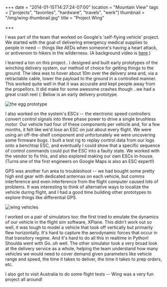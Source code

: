 +++
date = "2014-01-15T14:27:24-07:00"
location = "Mountain View"
tags = ["projects", "favorites", "hardware", "travels", "werk"]
thumbnail = "/img/wing-thumbnail.jpg"
title = "Project Wing"

+++

I was part of the team that worked on Google's 'self-flying vehicle' project.
We started with the goal of delivering emergency medical supplies to people in need --
things like AEDs when someone's having a heart attack,
or antivenom to hikers in the wilderness.
(A background video is [here](https://www.youtube.com/watch?v=cRTNvWcx9Oo).)

<!--more-->

I learned a ton on this project..
I designed and built early prototypes of the winching delivery system,
our method of choice for getting things to the ground.
The idea was to hover about 10m over the delivery area and,
via a retractable cable, lower the payload to the ground in a controlled manner.
This worked quite well in that it was accurate and kept people away from the propellors.
It did make for some awesome crashes though ..we had a great crash reel (:
Below is an early delivery prototype.

![the egg prototype](/img/egg-prototype.png)

I also worked on the system's ESCs -- the electronic speed controllers convert control signals
into three phase power to drive a single brushless motor.
Our vehicle had four of these components per vehicle and, for a few months,
it felt like we'd lose an ESC on just about every flight.
We were using an off-the-shelf component and unfortunately we were uncovering some firmware bugs.
I built a test rig to replay control data from our logs onto a benchtop ESC,
and eventually I could show that a specific sequence of control commands could
put the ESC into a faulty state.
We worked with the vendor to fix this, and also explored making our own ESCs in-house.
(Turns one of the first engineers on Google Maps is also an ESC expert!)

GPS was another fun area to troubleshoot --
we had bought some pretty high end gear with dedicated antennas on each vehicle,
but comms interference and even interference from the flight computer caused lots of problems.
It was interesting to think of alternative ways to localize the vehicle during flight,
and I had a good time building other prototypes to explore things like differential GPS.

![wing vehicles](/img/wing-vehicles.png)

I worked on a pair of simulators too:
the first tried to emulate the dynamics of our vehicle in the flight sim software, XPlane.
This didn't work out so well,
it was tough to model a vehicle that took off vertically but primarily flew horizontally.
It's hard to capture the aerodynamic forces that occur in that transitory regime.
And it's hard to do all this in realtime in Python!
Shoulda went with Go..oh well.
The other simulator took a very broad look at the delivery service as a whole,
helping the team understand how many vehicles we would need to cover demand
given parameters like vehicle range and speed, the time it takes to deliver,
the time it takes to prep orders, etc.

I also got to visit Australia to do some flight tests -- Wing was a very fun project all around!
